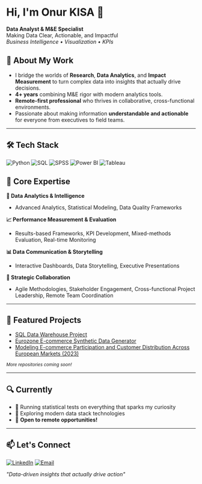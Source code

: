 # Hi, I'm Onur KISA 👋
**Data Analyst & M&E Specialist**  
Making Data Clear, Actionable, and Impactful  
*Business Intelligence • Visualization • KPIs*

## 🎯 About My Work
- I bridge the worlds of **Research**, **Data Analytics**, and **Impact Measurement** to turn complex data into insights that actually drive decisions.
- **4+ years** combining M&E rigor with modern analytics tools.
- **Remote-first professional** who thrives in collaborative, cross-functional environments.
- Passionate about making information **understandable and actionable** for everyone from executives to field teams.
---
## 🛠️ Tech Stack
![Python](https://img.shields.io/badge/-Python-3776AB?style=flat-square&logo=python&logoColor=white)
![SQL](https://img.shields.io/badge/-SQL-4479A1?style=flat-square&logo=mysql&logoColor=white)
![SPSS](https://img.shields.io/badge/-SPSS-052FAD?style=flat-square&logo=ibm&logoColor=white)
![Power BI](https://img.shields.io/badge/-Power%20BI-F2C811?style=flat-square&logo=powerbi&logoColor=black)
![Tableau](https://img.shields.io/badge/-Tableau-E97627?style=flat-square&logo=tableau&logoColor=white)

## 💼 Core Expertise
**🔬 Data Analytics & Intelligence**  
- Advanced Analytics, Statistical Modeling, Data Quality Frameworks

**📈 Performance Measurement & Evaluation**  
- Results-based Frameworks, KPI Development, Mixed-methods Evaluation, Real-time Monitoring
  
**📊 Data Communication & Storytelling**  
- Interactive Dashboards, Data Storytelling, Executive Presentations
  
**🤝 Strategic Collaboration**  
- Agile Methodologies, Stakeholder Engagement, Cross-functional Project Leadership, Remote Team Coordination
---

## 🚀 Featured Projects
- [SQL Data Warehouse Project](https://github.com/onurkisa/eurozone-ecommerce-sql-data-warehouse)
- [Eurozone E-commerce Synthetic Data Generator](https://github.com/onurkisa/eurozone-ecommerce-datagenerator)
- [Modeling E-commerce Participation and Customer Distribution Across European Markets (2023)](https://github.com/onurkisa/eurozone-ecommerce-modeling)

<sub>_More repositories coming soon!_</sub>

---

## 🔍 Currently
- 🔨 Running statistical tests on everything that sparks my curiosity
- 🌱 Exploring modern data stack technologies
- 💼 **Open to remote opportunities!**

---
## 📫 Let's Connect

[![LinkedIn](https://img.shields.io/badge/-LinkedIn-0077B5?style=flat-square&logo=linkedin&logoColor=white)](https://www.linkedin.com/in/onurkisa/)
[![Email](https://img.shields.io/badge/-Email-D14836?style=flat-square&logo=gmail&logoColor=white)](mailto:onurkisatr@gmail.com)


<em>"Data-driven insights that actually drive action"</em>

